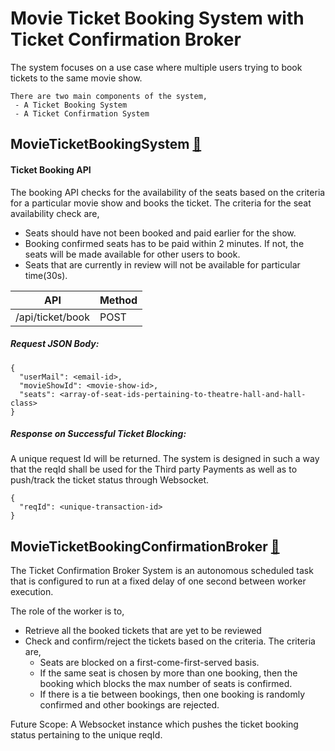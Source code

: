 # Movie Ticket Booking System with Ticket Confirmation Broker

The system focuses on a use case where multiple users trying to book tickets to the same movie show.

```
There are two main components of the system,
 - A Ticket Booking System
 - A Ticket Confirmation System
```

## MovieTicketBookingSystem [🔗](./MovieTicketBookingSystem)

#### Ticket Booking API

The booking API checks for the availability of the seats based on the criteria for a particular movie show and books the ticket.
The criteria for the seat availability check are,
 - Seats should have not been booked and paid earlier for the show.
 - Booking confirmed seats has to be paid within 2 minutes. If not, the seats will be made available for other users to book.
 - Seats that are currently in review will not be available for particular time(30s).

API | Method
----|-------
/api/ticket/book | POST

##### Request JSON Body:

```
{
  "userMail": <email-id>,
  "movieShowId": <movie-show-id>,
  "seats": <array-of-seat-ids-pertaining-to-theatre-hall-and-hall-class>
}
```

##### Response on Successful Ticket Blocking:

A unique request Id will be returned. The system is designed in such a way that the reqId shall be used for the Third party Payments as well as to push/track the ticket status through Websocket.

```
{
  "reqId": <unique-transaction-id>
}
```

## MovieTicketBookingConfirmationBroker [🔗](./MovieTicketBookingConfirmationBroker)

The Ticket Confirmation Broker System is an autonomous scheduled task that is configured to run at a fixed delay of one second between worker execution.

The role of the worker is to,
- Retrieve all the booked tickets that are yet to be reviewed
- Check and confirm/reject the tickets based on the criteria. The criteria are,
  - Seats are blocked on a first-come-first-served basis.
  - If the same seat is chosen by more than one booking, then the booking which blocks the max number of seats is confirmed.
  - If there is a tie between bookings, then one booking is randomly confirmed and other bookings are rejected.

Future Scope:
A Websocket instance which pushes the ticket booking status pertaining to the unique reqId.